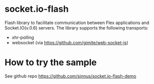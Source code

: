 # socket.io-flash
Flash library to facilitate communication between Flex applications and Socket.IO(v.0.6) servers.
The library supports the following transports:
* xhr-polling
* websocket (via https://github.com/gimite/web-socket-js)

# How to try the sample
See github repo https://github.com/sinnus/socket.io-flash-demo